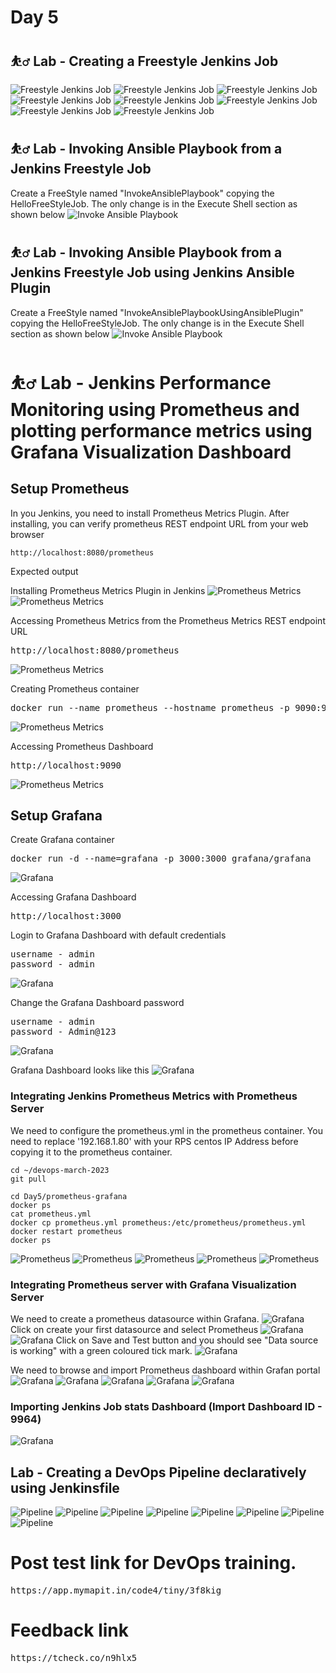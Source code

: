 # Day 5

## ⛹️‍♂️ Lab - Creating a Freestyle Jenkins Job

![Freestyle Jenkins Job](freestyle-1.png)
![Freestyle Jenkins Job](freestyle-2.png)
![Freestyle Jenkins Job](freestyle-3.png)
![Freestyle Jenkins Job](freestyle-4.png)
![Freestyle Jenkins Job](freestyle-5.png)
![Freestyle Jenkins Job](freestyle-6.png)
![Freestyle Jenkins Job](freestyle-7.png)
![Freestyle Jenkins Job](freestyle-8.png)

## ⛹️‍♂️ Lab - Invoking Ansible Playbook from a Jenkins Freestyle Job
Create a FreeStyle named "InvokeAnsiblePlaybook" copying the HelloFreeStyleJob. The only change is in the Execute Shell section as shown below
![Invoke Ansible Playbook](invoke-ansible-playbook-shell.png)

## ⛹️‍♂️ Lab - Invoking Ansible Playbook from a Jenkins Freestyle Job using Jenkins Ansible Plugin
Create a FreeStyle named "InvokeAnsiblePlaybookUsingAnsiblePlugin" copying the HelloFreeStyleJob. The only change is in the Execute Shell section as shown below
![Invoke Ansible Playbook](invoke-ansible-playbook-using-ansible-plugin.png)

# ⛹️‍♂️ Lab - Jenkins Performance Monitoring using Prometheus and plotting performance metrics using Grafana Visualization Dashboard

## Setup Prometheus
In you Jenkins, you need to install Prometheus Metrics Plugin.  After installing, you can verify prometheus REST endpoint URL from your web browser
```
http://localhost:8080/prometheus
```

Expected output

Installing Prometheus Metrics Plugin in Jenkins
![Prometheus Metrics](prometheus-3.png)
![Prometheus Metrics](prometheus-4.png)

Accessing Prometheus Metrics from the Prometheus Metrics REST endpoint URL
<pre>
http://localhost:8080/prometheus
</pre>
![Prometheus Metrics](prometheus-5.png)

Creating Prometheus container
<pre>
docker run --name prometheus --hostname prometheus -p 9090:9090 bitnami/prometheus:latest
</pre>
![Prometheus Metrics](prometheus-1.png)

Accessing Prometheus Dashboard
<pre>
http://localhost:9090
</pre>
![Prometheus Metrics](prometheus-2.png)

## Setup Grafana

Create Grafana container
<pre>
docker run -d --name=grafana -p 3000:3000 grafana/grafana
</pre>
![Grafana](grafana-1.png)

Accessing Grafana Dashboard
<pre>
http://localhost:3000
</pre>
Login to Grafana Dashboard with default credentials
<pre>
username - admin
password - admin
</pre>
![Grafana](grafana-2.png)


Change the Grafana Dashboard password
<pre>
username - admin
password - Admin@123
</pre>

![Grafana](grafana-3.png)


Grafana Dashboard looks like this
![Grafana](grafana-4.png)


### Integrating Jenkins Prometheus Metrics with Prometheus Server
We need to configure the prometheus.yml in the prometheus container.  You need to replace '192.168.1.80' with your RPS centos IP Address before copying it to the prometheus container.
```
cd ~/devops-march-2023
git pull

cd Day5/prometheus-grafana
docker ps
cat prometheus.yml
docker cp prometheus.yml prometheus:/etc/prometheus/prometheus.yml
docker restart prometheus
docker ps
```
![Prometheus](prometheus-6.png)
![Prometheus](prometheus-7.png)
![Prometheus](prometheus-8.png)
![Prometheus](prometheus-9.png)
![Prometheus](prometheus-10.png)

### Integrating Prometheus server with Grafana Visualization Server
We need to create a prometheus datasource within Grafana.
![Grafana](grafana-4.png)
Click on create your first datasource and select Prometheus
![Grafana](grafana-datasource-1.png)
![Grafana](grafana-datasource-2.png)
Click on Save and Test button and you should see "Data source is working" with a green coloured tick mark.
![Grafana](grafana-datasource-3.png)

We need to browse and import Prometheus dashboard within Grafan portal
![Grafana](grafana-dashboard-1.png)
![Grafana](grafana-dashboard-2.png)
![Grafana](grafana-dashboard-3.png)
![Grafana](grafana-dashboard-4.png)
![Grafana](grafana-dashboard-5.png)

### Importing Jenkins Job stats Dashboard (Import Dashboard ID - 9964)
![Grafana](grafana-jenkins-dashboard-2.png)

## Lab - Creating a DevOps Pipeline declaratively using Jenkinsfile
![Pipeline](pipeline-1.png)
![Pipeline](pipeline-2.png)
![Pipeline](pipeline-3.png)
![Pipeline](pipeline-4.png)
![Pipeline](pipeline-5.png)
![Pipeline](pipeline-6.png)
![Pipeline](pipeline-7.png)
![Pipeline](pipeline-8.png)


# Post test link for DevOps training.
<pre>
https://app.mymapit.in/code4/tiny/3f8kig
</pre>

# Feedback link
<pre>
https://tcheck.co/n9hlx5
</pre>
